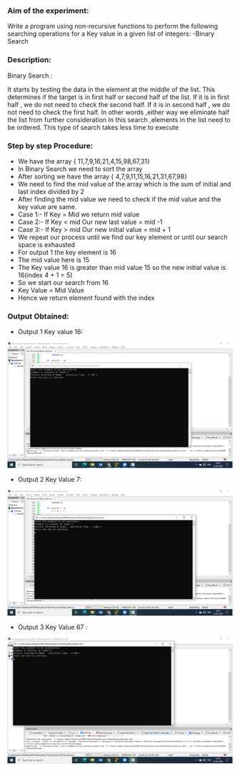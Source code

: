 ### Aim of the experiment:
Write a program using non-recursive functions to perform the following searching operations for a Key value in a given list of integers:
-Binary Search
### Description:
Binary Search :

It starts by testing the data in the element at the middle of the list. This determines if the target is in first half or second half of the list. If it is in first half , we do not need to check the second half. If it is in second half , we do not need to check the first half. In other words ,either way we eliminate half the list from further consideration
In this search ,elements in the list need to be ordered.
This type of search takes less time to execute

### Step by step Procedure:
- We have the array { 11,7,9,16,21,4,15,98,67,31}
- In Binary Search we need to sort the array 
- After sorting we have the array { 4,7,9,11,15,16,21,31,67,98}
- We need to find the mid value of the array which is the sum of initial and last index divided by 2
- After finding the mid value we need to check if the mid value and the key value are same.
- Case 1:- If Key = Mid
           we return mid value
- Case 2:- If Key < mid
           Our new last value = mid -1
- Case 3:- If Key > mid
           Our new initial value = mid + 1
- We repeat our process until we find our key element or until our search space is exhausted
- For output 1 the key element is 16
- The mid value here is 15
- The Key value 16 is greater than mid value 15 so the new initial value is 16(index 4 + 1 = 5)
- So we start our search from 16 
- Key Value = Mid Value
- Hence we return element found with the index 

### Output Obtained:
- Output 1 Key value 16: 

![output](NonRecBS1.png)

- Output 2 Key Value 7:

![output](NonRecBS2.png)

- Output 3 Key Value 67 :

![output](NonRecBS3.png)
